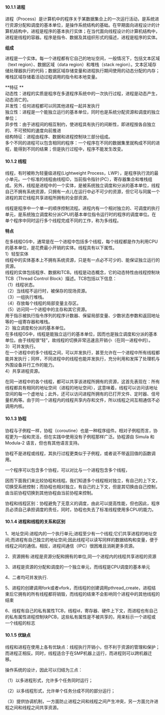 #### 10.1.1 进程

进程（Process）是计算机中的程序关于某数据集合上的一次运行活动，是系统进行资源分配和调度的基本单位，是操作系统结构的基础。在早期面向进程设计的计算机结构中，进程是程序的基本执行实体；在当代面向线程设计的计算机结构中，进程是线程的容器。程序是指令、数据及其组织形式的描述，进程是程序的实体。

**组成**

进程是一个实体。每一个进程都有它自己的地址空间，一般情况下，包括文本区域（text region）、数据区域（data region）和堆栈（stack region）。文本区域存储处理器执行的代码；数据区域存储变量和进程执行期间使用的动态分配的内存；堆栈区域存储着活动过程调用的指令和本地变量。

**特征 **  
动态性：进程的实质是程序在多道程序系统中的一次执行过程，进程是动态产生，动态消亡的。  
并发性：任何进程都可以同其他进程一起并发执行  
独立性：进程是一个能独立运行的基本单位，同时也是系统分配资源和调度的独立单位；  
异步性：由于进程间的相互制约，使进程具有执行的间断性，即进程按各自独立的、不可预知的速度向前推进  
结构特征：进程由程序、数据和进程控制块三部分组成。  
多个不同的进程可以包含相同的程序：一个程序在不同的数据集里就构成不同的进程，能得到不同的结果；但是执行过程中，程序不能发生改变。

#### 10.1.2 线程

线程，有时被称为轻量级进程\(Lightweight Process，LWP），是程序执行流的最小单元。一个标准的线程由线程ID，当前指令指针\(PC），寄存器集合和堆栈组成。另外，线程是进程中的一个实体，是被系统独立调度和分派的基本单位，线程自己不拥有系统资源，只拥有一点儿在运行中必不可少的资源，但它可与同属一个进程的其它线程共享进程所拥有的全部资源。

线程是程序中一个单一的顺序控制流程。进程内有一个相对独立的、可调度的执行单元，是系统独立调度和分派CPU的基本单位指令运行时的程序的调度单位。在单个程序中同时运行多个线程完成不同的工作，称为多线程。

**特点**

在多线程OS中，通常是在一个进程中包括多个线程，每个线程都是作为利用CPU的基本单位，是花费最小开销的实体。线程具有以下属性。  
1）轻型实体  
线程中的实体基本上不拥有系统资源，只是有一点必不可少的、能保证独立运行的资源。  
线程的实体包括程序、数据和TCB。线程是动态概念，它的动态特性由线程控制块TCB（Thread Control Block）描述。TCB包括以下信息：  
（1）线程状态。  
（2）当线程不运行时，被保存的现场资源。  
（3）一组执行堆栈。  
（4）存放每个线程的局部变量主存区。  
（5）访问同一个进程中的主存和其它资源。  
用于指示被执行指令序列的程序计数器、保留局部变量、少数状态参数和返回地址等的一组寄存器和堆栈。  
2）独立调度和分派的基本单位。  
在多线程OS中，线程是能独立运行的基本单位，因而也是独立调度和分派的基本单位。由于线程很“轻”，故线程的切换非常迅速且开销小（在同一进程中的）。  
3）可并发执行。  
在一个进程中的多个线程之间，可以并发执行，甚至允许在一个进程中所有线程都能并发执行；同样，不同进程中的线程也能并发执行，充分利用和发挥了处理机与外围设备并行工作的能力。  
4）共享进程资源。

在同一进程中的各个线程，都可以共享该进程所拥有的资源，这首先表现在：所有线程都具有相同的地址空间（进程的地址空间），这意味着，线程可以访问该地址空间的每一个虚地址；此外，还可以访问进程所拥有的已打开文件、定时器、信号量机构等。由于同一个进程内的线程共享内存和文件，所以线程之间互相通信不必调用内核。

#### 10.1.3 协程

协程与子例程一样，协程（coroutine）也是一种程序组件。相对子例程而言，协程更为一般和灵活，但在实践中使用没有子例程那样广泛。协程源自 Simula 和 Modula-2 语言，但也有其他语言支持。

协程不是进程或线程，其执行过程更类似于子例程，或者说不带返回值的函数调用。

一个程序可以包含多个协程，可以对比与一个进程包含多个线程，

因而下面我们来比较协程和线程。我们知道多个线程相对独立，有自己的上下文，切换受系统控制；而协程也相对独立，有自己的上下文，但是其切换由自己控制，由当前协程切换到其他协程由当前协程来控制。

协程和线程区别：协程避免了无意义的调度，由此可以提高性能，但也因此，程序员必须自己承担调度的责任，同时，协程也失去了标准线程使用多CPU的能力。

#### 10.1.4 进程和线程的关系和区别

1、地址空间:进程内的一个执行单元;进程至少有一个线程;它们共享进程的地址空间;而进程有自己独立的地址空间;因此线程可以读写同样的数据结构和变量，便于线程之间的通信。相反，进程间通信（IPC）很困难且消耗更多资源。

2、资源拥有:进程是资源分配和拥有的单位,同一个进程内的线程共享进程的资源

3、进程是资源的分配和调度的一个独立单元，而线程是CPU调度的基本单元

4、二者均可并发执行.

5、进程的创建调用fork或者vfork，而线程的创建调用pthread\_create，进程结束后它拥有的所有线程都将销毁，而线程的结束不会影响同个进程中的其他线程的结束

6、线程有自己的私有属性TCB，线程id，寄存器、硬件上下文，而进程也有自己的私有属性进程控制块PCB，这些私有属性是不被共享的，用来标示一个进程或一个线程的标志

#### 10.1.5 优缺点

线程和进程在使用上各有优缺点：线程执行开销小，但不利于资源的管理和保护；而进程正相反。同时，线程适合于在SMP机器上运行，而进程则可以跨机器迁移。

操作系统的设计，因此可以归结为三点：

（1）以多进程形式，允许多个任务同时运行；

（2）以多线程形式，允许单个任务分成不同的部分运行；

（3）提供协调机制，一方面防止进程之间和线程之间产生冲突，另一方面允许进程之间和线程之间共享资源。

